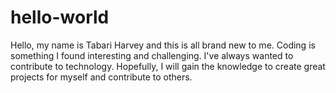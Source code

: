 # hello-world
Hello, my name is Tabari Harvey and this is all brand new to me. Coding is something I found interesting and challenging. I've always wanted to contribute to technology. Hopefully, I will gain the knowledge to create great projects for myself and contribute to others. 
